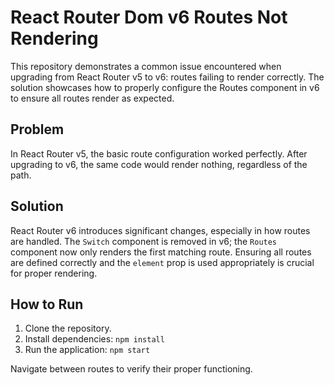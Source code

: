 # React Router Dom v6 Routes Not Rendering

This repository demonstrates a common issue encountered when upgrading from React Router v5 to v6: routes failing to render correctly.  The solution showcases how to properly configure the Routes component in v6 to ensure all routes render as expected.

## Problem

In React Router v5, the basic route configuration worked perfectly. After upgrading to v6, the same code would render nothing, regardless of the path.

## Solution

React Router v6 introduces significant changes, especially in how routes are handled.  The `Switch` component is removed in v6; the `Routes` component now only renders the first matching route. Ensuring all routes are defined correctly and the `element` prop is used appropriately is crucial for proper rendering.

## How to Run

1. Clone the repository.
2. Install dependencies: `npm install`
3. Run the application: `npm start`

Navigate between routes to verify their proper functioning.